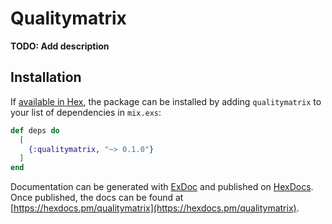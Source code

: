 # Qualitymatrix

**TODO: Add description**

## Installation

If [available in Hex](https://hex.pm/docs/publish), the package can be installed
by adding `qualitymatrix` to your list of dependencies in `mix.exs`:

```elixir
def deps do
  [
    {:qualitymatrix, "~> 0.1.0"}
  ]
end
```

Documentation can be generated with [ExDoc](https://github.com/elixir-lang/ex_doc)
and published on [HexDocs](https://hexdocs.pm). Once published, the docs can
be found at [https://hexdocs.pm/qualitymatrix](https://hexdocs.pm/qualitymatrix).

